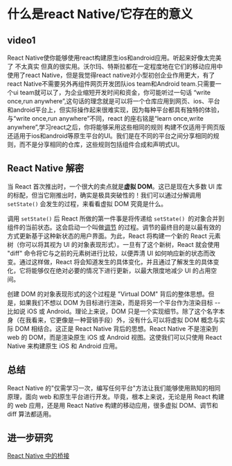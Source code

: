 # 什么是react Native/它存在的意义

## video1

React Native使你能够使用react构建原生ios和android应用。听起来好像太完美了 不太真实 但真的很实用。沃尔玛、特斯拉都在一定程度地在它们的移动应用中使用了react Native，但是我觉得react native对小型初创企业作用更大，有了react Native不需要另外再组件网页开发团队ios team和Android team.只需要一个ui team就可以了，为企业缩短开发时间和资金，你可能听过一句话 “write once,run anywhere”,这句话的理念就是可以将一个仓库应用到网页、ios、平台和android平台上，但实际操作起来很难实现，因为每种平台都具有独特的体验，与“write once,run anywhere”不同，react 的座右铭是“learn once,write anywhere”,学习react之后，你将能够采用这些相同的规则 构建不仅适用于网页版还适用于ios和android等原生平台的UI。我们是在不同的平台之间分享相同的规则，而不是分享相同的仓库，这些规则包括组件合成和声明式UI。

## React Native 解密
当 React 首次推出时，一个很大的卖点就是**虚拟 DOM**。这已是现在大多数 UI 库的标配，但当它刚推出时，确实是极具突破性的！我们可以通过分解调用 `setState()` 会发生的过程，来看看虚拟 DOM 究竟是什么。

调用 `setState()` 后 React 所做的第一件事是将传递给 `setState() `的对象合并到组件的当前状态。这会启动一个叫做[调节](https://reactjs.org/docs/reconciliation.html) 的过程。调节的最终目的是以最有效的方式更新基于这种新状态的用户界面。为此，React 将构建一个新的 React 元素树（你可以将其视为 UI 的对象表现形式）。一旦有了这个新树，React 就会使用 "diff" 命令将它与之前的元素树进行比较，以便弄清 UI 如何响应新的状态而改变。通过这样做，React 将会知道发生的具体变化，并且通过了解发生的具体变化，它将能够仅在绝对必要的情况下进行更新，以最大限度地减少 UI 的占用空间。

创建 DOM 的对象表现形式的这个过程是 "Virtual DOM" 背后的整体思想。但是，如果我们不想以 DOM 为目标进行渲染，而是将另一个平台作为渲染目标 -- 比如说 iOS 或 Android。理论上来说，DOM 只是一个实现细节。除了这个名字本身（在我看来，它更像是一种营销手段）外，没有什么可以将虚拟 DOM 概念与实际 DOM 相结合。这正是 React Native 背后的思想。React Native 不是渲染到 web 的 DOM，而是渲染原生 iOS 或 Android 视图。这使我们可以只使用 React Native 来构建原生 iOS 和 Android 应用。

## 总结
React Native 的"仅需学习一次，编写任何平台"方法让我们能够使用熟知的相同原理，面向 web 和原生平台进行开发。毕竟，根本上来说，无论是用 React 构建的 web 应用，还是用 React Native 构建的移动应用，很多虚拟 DOM、调节和 diff 算法都适用。

## 进一步研究
[React Native 中的桥接](https://tadeuzagallo.com/blog/react-native-bridge/)